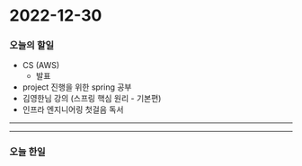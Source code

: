 2022-12-30
==========

### 오늘의 할일
* CS (AWS)
    * 발표
* project 진행을 위한 spring 공부
* 김영한님 강의 (스프링 핵심 원리 - 기본편)
* 인프라 엔지니어링 첫걸음 독서
<hr/>
<hr/>

### 오늘 한일